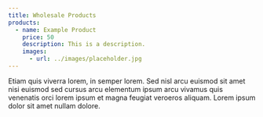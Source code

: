 ```yaml
---
title: Wholesale Products
products:
  - name: Example Product
    price: 50
    description: This is a description.
    images:
      - url: ../images/placeholder.jpg
---
```


Etiam quis viverra lorem, in semper lorem. Sed nisl arcu euismod sit amet nisi euismod sed cursus arcu elementum ipsum arcu vivamus quis venenatis orci lorem ipsum et magna feugiat veroeros aliquam. Lorem ipsum dolor sit amet nullam dolore.

